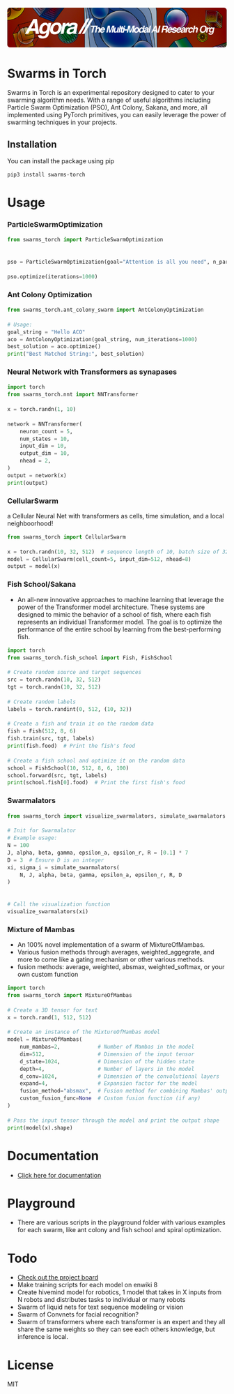 [![Multi-Modality](agorabanner.png)](https://discord.gg/qUtxnK2NMf)

# Swarms in Torch
Swarms in Torch is an experimental repository designed to cater to your swarming algorithm needs. With a range of useful algorithms including Particle Swarm Optimization (PSO), Ant Colony, Sakana, and more, all implemented using PyTorch primitives, you can easily leverage the power of swarming techniques in your projects.


## Installation

You can install the package using pip

```bash
pip3 install swarms-torch
```

# Usage

### ParticleSwarmOptimization

```python
from swarms_torch import ParticleSwarmOptimization


pso = ParticleSwarmOptimization(goal="Attention is all you need", n_particles=100)

pso.optimize(iterations=1000)
```

### Ant Colony Optimization
```python
from swarms_torch.ant_colony_swarm import AntColonyOptimization

# Usage:
goal_string = "Hello ACO"
aco = AntColonyOptimization(goal_string, num_iterations=1000)
best_solution = aco.optimize()
print("Best Matched String:", best_solution)

```

### Neural Network with Transformers as synapases
```python
import torch
from swarms_torch.nnt import NNTransformer

x = torch.randn(1, 10)

network = NNTransformer(
    neuron_count = 5, 
    num_states = 10,
    input_dim = 10,
    output_dim = 10,
    nhead = 2,
)
output = network(x)
print(output)
```

### CellularSwarm
a Cellular Neural Net with transformers as cells, time simulation, and a local neighboorhood!

```python
from swarms_torch import CellularSwarm 

x = torch.randn(10, 32, 512)  # sequence length of 10, batch size of 32, embedding size of 512
model = CellularSwarm(cell_count=5, input_dim=512, nhead=8)
output = model(x)

```
### Fish School/Sakana
- An all-new innovative approaches to machine learning that leverage the power of the Transformer model architecture. These systems are designed to mimic the behavior of a school of fish, where each fish represents an individual Transformer model. The goal is to optimize the performance of the entire school by learning from the best-performing fish.

```python
import torch
from swarms_torch.fish_school import Fish, FishSchool

# Create random source and target sequences
src = torch.randn(10, 32, 512)
tgt = torch.randn(10, 32, 512)

# Create random labels
labels = torch.randint(0, 512, (10, 32))

# Create a fish and train it on the random data
fish = Fish(512, 8, 6)
fish.train(src, tgt, labels)
print(fish.food)  # Print the fish's food

# Create a fish school and optimize it on the random data
school = FishSchool(10, 512, 8, 6, 100)
school.forward(src, tgt, labels)
print(school.fish[0].food)  # Print the first fish's food

```

### Swarmalators
```python
from swarms_torch import visualize_swarmalators, simulate_swarmalators

# Init for Swarmalator
# Example usage:
N = 100
J, alpha, beta, gamma, epsilon_a, epsilon_r, R = [0.1] * 7
D = 3  # Ensure D is an integer
xi, sigma_i = simulate_swarmalators(
    N, J, alpha, beta, gamma, epsilon_a, epsilon_r, R, D
)


# Call the visualization function
visualize_swarmalators(xi)
```

### Mixture of Mambas
- An 100% novel implementation of a swarm of MixtureOfMambas.
- Various fusion methods through averages, weighted_aggegrate, and more to come like a gating mechanism or other various methods.
- fusion methods: average, weighted, absmax, weighted_softmax, or your own custom function

```python
import torch
from swarms_torch import MixtureOfMambas

# Create a 3D tensor for text
x = torch.rand(1, 512, 512)

# Create an instance of the MixtureOfMambas model
model = MixtureOfMambas(
    num_mambas=2,            # Number of Mambas in the model
    dim=512,                 # Dimension of the input tensor
    d_state=1024,            # Dimension of the hidden state
    depth=4,                 # Number of layers in the model
    d_conv=1024,             # Dimension of the convolutional layers
    expand=4,                # Expansion factor for the model
    fusion_method="absmax",  # Fusion method for combining Mambas' outputs
    custom_fusion_func=None  # Custom fusion function (if any)
)

# Pass the input tensor through the model and print the output shape
print(model(x).shape)

```

# Documentation
- [Click here for documentation](https://swarmstorch.readthedocs.io/en/latest/swarms/)

# Playground
- There are various scripts in the playground folder with various examples for each swarm, like ant colony and fish school and spiral optimization.

# Todo
- [Check out the project board](https://github.com/users/kyegomez/projects/9/views/1)
- Make training scripts for each model on enwiki 8
- Create hivemind model for robotics, 1 model that takes in X inputs from N robots and distributes tasks to individual or many robots
- Swarm of liquid nets for text sequence modeling or vision
- Swarm of Convnets for facial recognition?
- Swarm of transformers where each transformer is an expert and they all share the same weights so they can see each others knowledge, but inference is local.

# License
MIT
